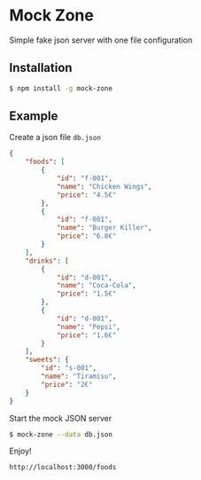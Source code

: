 # Mock Zone
Simple fake json server with one file configuration

## Installation
```sh
$ npm install -g mock-zone
```

## Example
Create a json file `db.json`
```json
{
    "foods": [
        {
            "id": "f-001",
            "name": "Chicken Wings",
            "price": "4.5€"
        },
        {
            "id": "f-001",
            "name": "Burger Killer",
            "price": "6.8€"
        }
    ],
    "drinks": [
        {
            "id": "d-001",
            "name": "Coca-Cola",
            "price": "1.5€"
        },
        {
            "id": "d-001",
            "name": "Pepsi",
            "price": "1.6€"
        }
    ],
    "sweets": {
        "id": "s-001",
        "name": "Tiramisu",
        "price": "2€"
    }
}
```

Start the mock JSON server
```sh
$ mock-zone --data db.json
```

Enjoy!
```
http://localhost:3000/foods
```